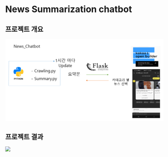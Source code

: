 # News Summarization chatbot

## 프로젝트 개요

![](/news-summary/chatbot.png)

## 프로젝트 결과

![](https://www.youtube.com/watch?v=y3klQg9euP0)
